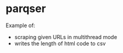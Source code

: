 # parqser

Example of:
- scraping given URLs in multithread mode
- writes the length of html code to csv